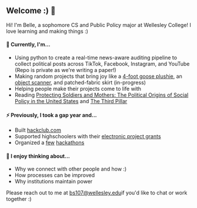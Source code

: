 ## Welcome :) 👋
Hi! I'm Belle, a sophomore CS and Public Policy major at Wellesley College! I love learning and making things :)

#### 👀 Currently, I'm...
- Using python to create a real-time news-aware auditing pipeline to collect political posts across TikTok, Facebook, Instagram, and YouTube (Repo is private as we're writing a paper!)
- Making random projects that bring joy like a [4-foot goose plushie](https://cloud-r5vloorda-hack-club-bot.vercel.app/0screenshot_2024-09-27_at_7.36.59_pm.png), an [object scanner](https://youtube.com/shorts/BKz8F9wBCo4?si=YtKgHyjETSW4Zo11), and patched-fabric skirt (in-progress)
- Helping people make their projects come to life with 
- Reading [Protecting Soldiers and Mothers: The Political Origins of Social Policy in the United States](https://www.hup.harvard.edu/books/9780674717664) and [The Third Pillar](https://www.penguinrandomhouse.com/books/566369/the-third-pillar-by-raghuram-rajan/)

#### ⚡️ Previously, I took a gap year and...
- Built [hackclub.com](https://hackclub.com)
- Supported highschoolers with their [electronic project grants](https://hackclub.com/winter)
- Organized a [few](https://github.com/hackclub/outernet) [hackathons](https://github.com/hackclub/days-of-service)

#### 🤔 I enjoy thinking about...
- Why we connect with other people and how :)
- How processes can be improved
- Why institutions maintain power

Please reach out to me at [bs107@wellesley.edu](mailto:bs107@wellesley.edu)if you'd like to chat or work together :)

